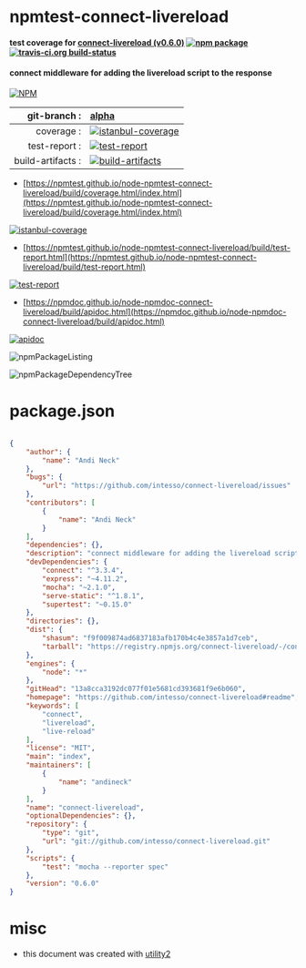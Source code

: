 # npmtest-connect-livereload

#### test coverage for  [connect-livereload (v0.6.0)](https://github.com/intesso/connect-livereload#readme)  [![npm package](https://img.shields.io/npm/v/npmtest-connect-livereload.svg?style=flat-square)](https://www.npmjs.org/package/npmtest-connect-livereload) [![travis-ci.org build-status](https://api.travis-ci.org/npmtest/node-npmtest-connect-livereload.svg)](https://travis-ci.org/npmtest/node-npmtest-connect-livereload)

#### connect middleware for adding the livereload script to the response

[![NPM](https://nodei.co/npm/connect-livereload.png?downloads=true&downloadRank=true&stars=true)](https://www.npmjs.com/package/connect-livereload)

| git-branch : | [alpha](https://github.com/npmtest/node-npmtest-connect-livereload/tree/alpha)|
|--:|:--|
| coverage : | [![istanbul-coverage](https://npmtest.github.io/node-npmtest-connect-livereload/build/coverage.badge.svg)](https://npmtest.github.io/node-npmtest-connect-livereload/build/coverage.html/index.html)|
| test-report : | [![test-report](https://npmtest.github.io/node-npmtest-connect-livereload/build/test-report.badge.svg)](https://npmtest.github.io/node-npmtest-connect-livereload/build/test-report.html)|
| build-artifacts : | [![build-artifacts](https://npmtest.github.io/node-npmtest-connect-livereload/glyphicons_144_folder_open.png)](https://github.com/npmtest/node-npmtest-connect-livereload/tree/gh-pages/build)|

- [https://npmtest.github.io/node-npmtest-connect-livereload/build/coverage.html/index.html](https://npmtest.github.io/node-npmtest-connect-livereload/build/coverage.html/index.html)

[![istanbul-coverage](https://npmtest.github.io/node-npmtest-connect-livereload/build/screenCapture.buildCi.browser.%252Ftmp%252Fbuild%252Fcoverage.lib.html.png)](https://npmtest.github.io/node-npmtest-connect-livereload/build/coverage.html/index.html)

- [https://npmtest.github.io/node-npmtest-connect-livereload/build/test-report.html](https://npmtest.github.io/node-npmtest-connect-livereload/build/test-report.html)

[![test-report](https://npmtest.github.io/node-npmtest-connect-livereload/build/screenCapture.buildCi.browser.%252Ftmp%252Fbuild%252Ftest-report.html.png)](https://npmtest.github.io/node-npmtest-connect-livereload/build/test-report.html)

- [https://npmdoc.github.io/node-npmdoc-connect-livereload/build/apidoc.html](https://npmdoc.github.io/node-npmdoc-connect-livereload/build/apidoc.html)

[![apidoc](https://npmdoc.github.io/node-npmdoc-connect-livereload/build/screenCapture.buildCi.browser.%252Ftmp%252Fbuild%252Fapidoc.html.png)](https://npmdoc.github.io/node-npmdoc-connect-livereload/build/apidoc.html)

![npmPackageListing](https://npmtest.github.io/node-npmtest-connect-livereload/build/screenCapture.npmPackageListing.svg)

![npmPackageDependencyTree](https://npmtest.github.io/node-npmtest-connect-livereload/build/screenCapture.npmPackageDependencyTree.svg)



# package.json

```json

{
    "author": {
        "name": "Andi Neck"
    },
    "bugs": {
        "url": "https://github.com/intesso/connect-livereload/issues"
    },
    "contributors": [
        {
            "name": "Andi Neck"
        }
    ],
    "dependencies": {},
    "description": "connect middleware for adding the livereload script to the response",
    "devDependencies": {
        "connect": "^3.3.4",
        "express": "~4.11.2",
        "mocha": "~2.1.0",
        "serve-static": "^1.8.1",
        "supertest": "~0.15.0"
    },
    "directories": {},
    "dist": {
        "shasum": "f9f009874ad6837183afb170b4c4e3857a1d7ceb",
        "tarball": "https://registry.npmjs.org/connect-livereload/-/connect-livereload-0.6.0.tgz"
    },
    "engines": {
        "node": "*"
    },
    "gitHead": "13a8cca3192dc077f01e5681cd393681f9e6b060",
    "homepage": "https://github.com/intesso/connect-livereload#readme",
    "keywords": [
        "connect",
        "livereload",
        "live-reload"
    ],
    "license": "MIT",
    "main": "index",
    "maintainers": [
        {
            "name": "andineck"
        }
    ],
    "name": "connect-livereload",
    "optionalDependencies": {},
    "repository": {
        "type": "git",
        "url": "git://github.com/intesso/connect-livereload.git"
    },
    "scripts": {
        "test": "mocha --reporter spec"
    },
    "version": "0.6.0"
}
```



# misc
- this document was created with [utility2](https://github.com/kaizhu256/node-utility2)
